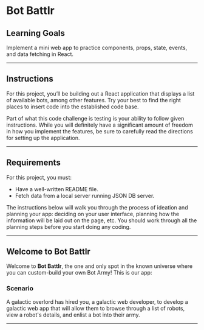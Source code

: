 # Bot Battlr

## Learning Goals
Implement a mini web app to practice components, props, state, events, and data fetching in React.

---

## Instructions
For this project, you’ll be building out a React application that displays a list of available bots, among other features. Try your best to find the right places to insert code into the established code base.

Part of what this code challenge is testing is your ability to follow given instructions. While you will definitely have a significant amount of freedom in how you implement the features, be sure to carefully read the directions for setting up the application.

---

## Requirements
For this project, you must:
- Have a well-written README file.
- Fetch data from a local server running JSON DB server.

The instructions below will walk you through the process of ideation and planning your app: deciding on your user interface, planning how the information will be laid out on the page, etc. You should work through all the planning steps before you start doing any coding.

---

## Welcome to Bot Battlr
Welcome to **Bot Battlr**, the one and only spot in the known universe where you can custom-build your own Bot Army! This is our app:

### Scenario
A galactic overlord has hired you, a galactic web developer, to develop a galactic web app that will allow them to browse through a list of robots, view a robot's details, and enlist a bot into their army.

---

